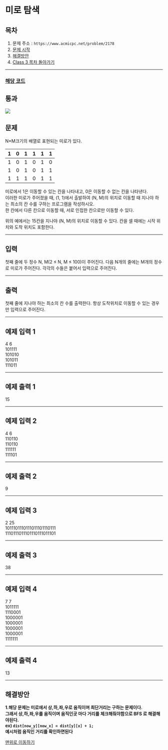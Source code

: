 # 미로 탐색

## 목차

1. 문제 주소 : `https://www.acmicpc.net/problem/2178`
2. [문제 시작](#문제)
3. [해결방안](#해결방안)
4. [Class 3 목차 돌아가기](../README.md)
___

### [해당 코드](./미로탐색.java)

## 통과

<img src="https://github.com/user-attachments/assets/a4d9aee1-510c-4b2f-9661-ee6db9fabe45">

## 문제

N×M크기의 배열로 표현되는 미로가 있다.


|  1  |  0  | 	1  | 	1 | 1 | 1 |
|:---:|:---:|:---:|:--:|:-:|:-:|
| 1  |  0  | 	1  | 0  | 1 | 0 |
| 1  |  0  | 	1  | 0  | 1 | 1 |
| 1  |  1  | 	1  | 0  | 1 | 1 

미로에서 1은 이동할 수 있는 칸을 나타내고, 0은 이동할 수 없는 칸을 나타낸다.<br>
이러한 미로가 주어졌을 때, (1, 1)에서 출발하여 (N, M)의 위치로 이동할 때 지나야 하는 최소의 칸 수를 구하는 프로그램을 작성하시오.<br>
한 칸에서 다른 칸으로 이동할 때, 서로 인접한 칸으로만 이동할 수 있다.

위의 예에서는 15칸을 지나야 (N, M)의 위치로 이동할 수 있다. 칸을 셀 때에는 시작 위치와 도착 위치도 포함한다.

___

## 입력

첫째 줄에 두 정수 N, M(2 ≤ N, M ≤ 100)이 주어진다. 다음 N개의 줄에는 M개의 정수로 미로가 주어진다. 각각의 수들은 붙어서 입력으로 주어진다.

___

## 출력

첫째 줄에 지나야 하는 최소의 칸 수를 출력한다. 항상 도착위치로 이동할 수 있는 경우만 입력으로 주어진다.

___

## 예제 입력 1

4 6 <br>
101111 <br>
101010 <br>
101011 <br>
111011

---

## 예제 출력 1

15

---

## 예제 입력 2

4 6 <br>
110110 <br>
110110 <br>
111111 <br>
111101

---

## 예제 출력 2

9

---

## 예제 입력 3

2 25 <br>
1011101110111011101110111 <br>
1110111011101110111011101

---

## 예제 출력 3

38

---
## 예제 입력 4

7 7 <br>
1011111 <br>
1110001 <br>
1000001 <br>
1000001 <br>
1000001 <br>
1000001 <br>
1111111

---

## 예제 출력 4

13

---

## 해결방안
**1.해당 문제는 미로에서 상,하,좌,우로 움직이며 최단거리는 구하는 문제이다.** <br>
**그래서 상,하,좌,우를 움직이며 움직인곳 마다 거리를 체크해줘야함으로 BFS 로 해결해야된다.** <br>
**ex) ```dist[now_y][now_x] = dist[y][x] + 1;```** <br>
**예시처럼 움직인 거리를 확인하면된다** <br>

[맨위로 이동하기](#미로-탐색)